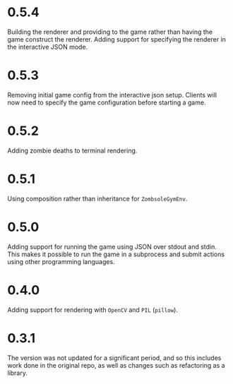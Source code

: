 # 0.5.4

Building the renderer and providing to the game rather than having the game construct the renderer.
Adding support for specifying the renderer in the interactive JSON mode.

# 0.5.3

Removing initial game config from the interactive json setup. Clients will now need to specify the game configuration before starting a game.

# 0.5.2

Adding zombie deaths to terminal rendering.

# 0.5.1

Using composition rather than inheritance for `ZombsoleGymEnv`.

# 0.5.0

Adding support for running the game using JSON over stdout and stdin. 
This makes it possible to run the game in a subprocess and submit actions 
using other programming languages.

# 0.4.0

Adding support for rendering with `OpenCV` and `PIL` (`pillow`).

# 0.3.1

The version was not updated for a significant period, and so this includes work 
done in the original repo, as well as changes such as refactoring as a library.

